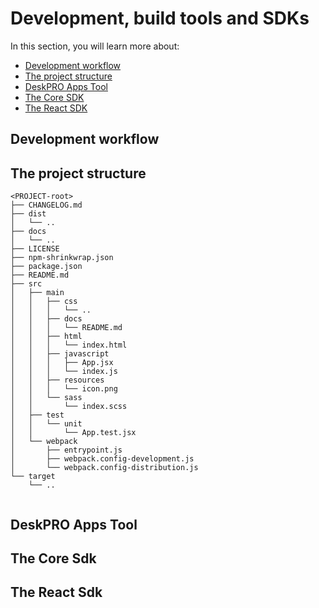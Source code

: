 # Development, build tools and SDKs

In this section, you will learn more about:

- [Development workflow](#development-workflow)
- [The project structure](#the-project-structure)
- [DeskPRO Apps Tool](#deskpro-apps-tool)
- [The Core SDK](#the-core-sdk)
- [The React SDK](#the-react-sdk)

## Development workflow

## The project structure

```
<PROJECT-root>
├── CHANGELOG.md
├── dist
│   └── .. 
├── docs
│   └── ..    
├── LICENSE
├── npm-shrinkwrap.json
├── package.json
├── README.md
├── src
│   ├── main
│   │   ├── css
│   │   │   └── ..
│   │   ├── docs
│   │   │   └── README.md
│   │   ├── html
│   │   │   └── index.html
│   │   ├── javascript
│   │   │   ├── App.jsx
│   │   │   └── index.js
│   │   ├── resources
│   │   │   └── icon.png
│   │   └── sass
│   │       └── index.scss
│   ├── test
│   │   └── unit
│   │       └── App.test.jsx
│   └── webpack
│       ├── entrypoint.js
│       ├── webpack.config-development.js
│       └── webpack.config-distribution.js
└── target
    └── ..


```

## DeskPRO Apps Tool

## The Core Sdk

## The React Sdk